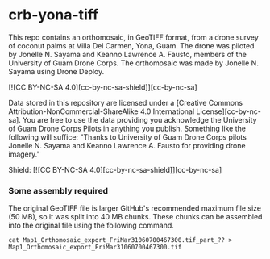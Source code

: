 # crb-yona-tiff

This repo contains an orthomosaic, in GeoTIFF format, from a drone survey of coconut palms at Villa Del Carmen, Yona, Guam. 
The drone was piloted by Jonelle N. Sayama and Keanno Lawrence A. Fausto, members of the University of Guam Drone Corps. The orthomosaic was made by Jonelle N. Sayama using Drone Deploy. 

[![CC BY-NC-SA 4.0][cc-by-nc-sa-shield]][cc-by-nc-sa]

Data stored in this repository are licensed under a [Creative Commons Attribution-NonCommercial-ShareAlike 4.0 International License][cc-by-nc-sa].
You are free to use the data providing you acknowledge the University of Guam Drone Corps Pilots in anything you publish. Something like the following will suffice: "Thanks to University of Guam Drone Corps pilots Jonelle N. Sayama and Keanno Lawrence A. Fausto for providing drone imagery."

Shield: [![CC BY-NC-SA 4.0][cc-by-nc-sa-shield]][cc-by-nc-sa]

<!--
This work is licensed under a
[Creative Commons Attribution-NonCommercial-ShareAlike 4.0 International License][cc-by-nc-sa].

[![CC BY-NC-SA 4.0][cc-by-nc-sa-image]][cc-by-nc-sa]

[cc-by-nc-sa]: http://creativecommons.org/licenses/by-nc-sa/4.0/
[cc-by-nc-sa-image]: https://licensebuttons.net/l/by-nc-sa/4.0/88x31.png
[cc-by-nc-sa-shield]: https://img.shields.io/badge/License-CC%20BY--NC--SA%204.0-lightgrey.svg
-->

### Some assembly required

The original GeoTIFF file is larger GitHub's recommended maximum file size (50 MB), so it was split into 40 MB chunks. These chunks can be assembled into the original file using the following command. 

```
cat Map1_Orthomosaic_export_FriMar31060700467300.tif_part_?? > Map1_Orthomosaic_export_FriMar31060700467300.tif
```


